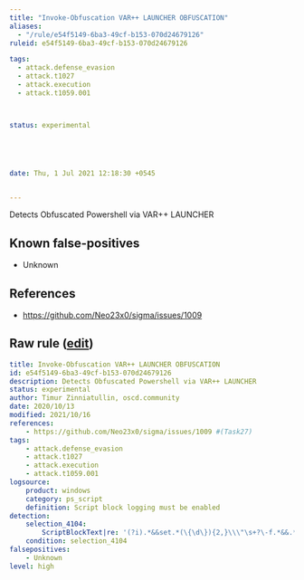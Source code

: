 ```yaml
---
title: "Invoke-Obfuscation VAR++ LAUNCHER OBFUSCATION"
aliases:
  - "/rule/e54f5149-6ba3-49cf-b153-070d24679126"
ruleid: e54f5149-6ba3-49cf-b153-070d24679126

tags:
  - attack.defense_evasion
  - attack.t1027
  - attack.execution
  - attack.t1059.001



status: experimental





date: Thu, 1 Jul 2021 12:18:30 +0545


---
```


Detects Obfuscated Powershell via VAR++ LAUNCHER

<!--more-->


## Known false-positives

* Unknown



## References

* https://github.com/Neo23x0/sigma/issues/1009


## Raw rule ([edit](https://github.com/SigmaHQ/sigma/edit/master/rules/windows/powershell/powershell_script/posh_ps_invoke_obfuscation_via_var.yml))
```yaml
title: Invoke-Obfuscation VAR++ LAUNCHER OBFUSCATION
id: e54f5149-6ba3-49cf-b153-070d24679126
description: Detects Obfuscated Powershell via VAR++ LAUNCHER
status: experimental
author: Timur Zinniatullin, oscd.community
date: 2020/10/13
modified: 2021/10/16
references:
    - https://github.com/Neo23x0/sigma/issues/1009 #(Task27)
tags:
    - attack.defense_evasion
    - attack.t1027
    - attack.execution
    - attack.t1059.001
logsource:
    product: windows
    category: ps_script
    definition: Script block logging must be enabled
detection:
    selection_4104:
        ScriptBlockText|re: '(?i).*&&set.*(\{\d\}){2,}\\\"\s+?\-f.*&&.*cmd.*\/c' # FPs with |\/r
    condition: selection_4104
falsepositives:
    - Unknown
level: high

```
